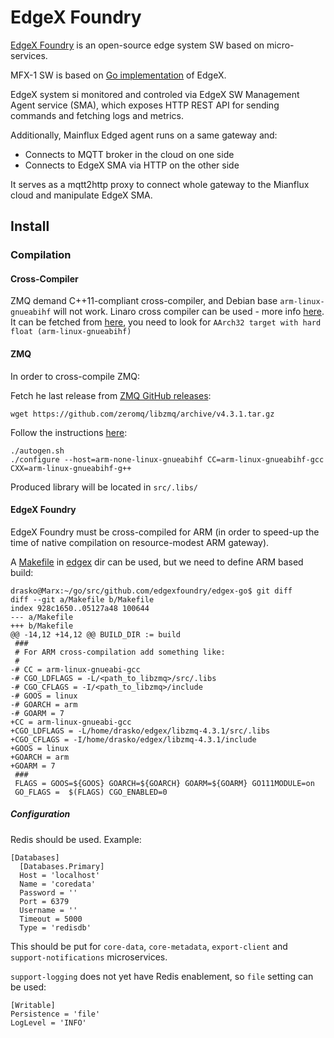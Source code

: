 # EdgeX Foundry
[EdgeX Foundry](https://www.edgexfoundry.org/) is an open-source edge system SW based on micro-services.

MFX-1 SW is based on [Go implementation](https://github.com/edgexfoundry/edgex-go) of EdgeX.

EdgeX system si monitored and controled via EdgeX SW Management Agent service (SMA),
which exposes HTTP REST API for sending commands and fetching logs and metrics.

Additionally, Mainflux Edged agent runs on a same gateway and:
- Connects to MQTT broker in the cloud on one side
- Connects to EdgeX SMA via HTTP on the other side

It serves as a mqtt2http proxy to connect whole gateway to the Mianflux cloud and manipulate EdgeX SMA.

## Install
### Compilation
#### Cross-Compiler
ZMQ demand C++11-compliant cross-compiler, and Debian base `arm-linux-gnueabihf` will not work.
Linaro cross compiler can be used - more info [here](https://www.linaro.org/downloads/).
It can be fetched from [here](https://developer.arm.com/tools-and-software/open-source-software/developer-tools/gnu-toolchain/gnu-a/downloads),
you need to look for `AArch32 target with hard float (arm-linux-gnueabihf)`

#### ZMQ
In order to cross-compile ZMQ:

Fetch he last release from [ZMQ GitHub releases](https://github.com/zeromq/libzmq/releases):
```
wget https://github.com/zeromq/libzmq/archive/v4.3.1.tar.gz
```

Follow the instructions [here](http://zeromq.org/build:arm):
```
./autogen.sh
./configure --host=arm-none-linux-gnueabihf CC=arm-linux-gnueabihf-gcc CXX=arm-linux-gnueabihf-g++
```

Produced library will be located in `src/.libs/`

#### EdgeX Foundry
EdgeX Foundry must be cross-compiled for ARM (in order to speed-up the time of native compilation on resource-modest ARM gateway).

A [Makefile](edgex/Makefile) in [edgex](edgex) dir can be used, but we need to define ARM based build:
```
drasko@Marx:~/go/src/github.com/edgexfoundry/edgex-go$ git diff
diff --git a/Makefile b/Makefile
index 928c1650..05127a48 100644
--- a/Makefile
+++ b/Makefile
@@ -14,12 +14,12 @@ BUILD_DIR := build
 ###
 # For ARM cross-compilation add something like:
 #
-# CC = arm-linux-gnueabi-gcc
-# CGO_LDFLAGS = -L/<path_to_libzmq>/src/.libs
-# CGO_CFLAGS = -I/<path_to_libzmq>/include
-# GOOS = linux
-# GOARCH = arm
-# GOARM = 7
+CC = arm-linux-gnueabi-gcc
+CGO_LDFLAGS = -L/home/drasko/edgex/libzmq-4.3.1/src/.libs
+CGO_CFLAGS = -I/home/drasko/edgex/libzmq-4.3.1/include
+GOOS = linux
+GOARCH = arm
+GOARM = 7
 ###
 FLAGS = GOOS=${GOOS} GOARCH=${GOARCH} GOARM=${GOARM} GO111MODULE=on
 GO_FLAGS =  $(FLAGS) CGO_ENABLED=0 
```

##### Configuration
Redis should be used. Example:
```
[Databases]
  [Databases.Primary]
  Host = 'localhost'
  Name = 'coredata'
  Password = ''
  Port = 6379
  Username = ''
  Timeout = 5000
  Type = 'redisdb'
```

This should be put for `core-data`, `core-metadata`, `export-client` and `support-notifications` microservices.

`support-logging` does not yet have Redis enablement, so `file` setting can be used:

```
[Writable]
Persistence = 'file'
LogLevel = 'INFO'
```